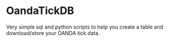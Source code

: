 # OandaTickDB

Very simple sql and python scripts to help you create a table and download/store your OANDA tick data. 
